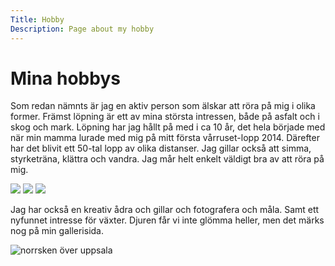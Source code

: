 ```yaml
---
Title: Hobby
Description: Page about my hobby
---
```


Mina hobbys
==================

Som redan nämnts är jag en aktiv person som älskar att röra på mig i olika former. Främst löpning är ett av mina största intressen, både på asfalt och i skog och mark. Löpning har jag hållt på med i ca 10 år, det hela började med när min mamma lurade med mig på mitt första vårruset-lopp 2014. Därefter har det blivit ett 50-tal lopp av olika distanser. Jag gillar också att simma, styrketräna, klättra och vandra. Jag mår helt enkelt väldigt bra av att röra på mig.

<div class="hobby-div">
<img src="%base_url%/image/hobby/klattring.jpg?crop-to-fit&area=0,10,0,10">
<img src="%base_url%/image/hobby/springa.jpg">
<img src="%base_url%/image/hobby/simning.jpg?crop-to-fit&area=0,35,0,15">
</div>

Jag har också en kreativ ådra och gillar och fotografera och måla. Samt ett nyfunnet intresse för växter. Djuren får vi inte glömma heller, men det märks nog på min gallerisida.

<div class="hobby-div2">
<img src="%base_url%/image/hobby/norrsken.jpg?q=50" alt="norrsken över uppsala">
</div>